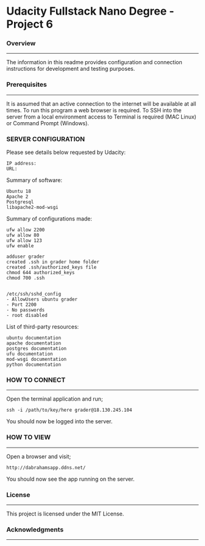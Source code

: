 # Udacity Fullstack Nano Degree - Project 6

### Overview
---

The information in this readme provides configuration and connection instructions for development and testing purposes.

### Prerequisites
---

It is assumed that an active connection to the internet will be available at all times. To run this program a web browser is required. To SSH into the server from a local environment access to Terminal is required (MAC Linux) or Command Prompt (Windows).

### SERVER CONFIGURATION

Please see details below requested by Udacity:
```
IP address:
URL:
```

Summary of software:
```
Ubuntu 18
Apache 2
Postgresql
libapache2-mod-wsgi
```

Summary of configurations made:
```
ufw allow 2200
ufw allow 80
ufw allow 123
ufw enable

adduser grader
created .ssh in grader home folder
created .ssh/authorized_keys file
chmod 644 authorized_keys 
chmod 700 .ssh


/etc/ssh/sshd_config
- AllowUsers ubuntu grader
- Port 2200
- No passwords
- root disabled

```

List of third-party resources:
```
ubuntu documentation
apache documentation
postgres documentation
ufu documentation
mod-wsgi documentation
python documentation
```

### HOW TO CONNECT
---

Open the terminal application and run;
```
ssh -i /path/to/key/here grader@18.130.245.104
```

You should now be logged into the server.

### HOW TO VIEW
---

Open a browser and visit;
```
http://dabrahamsapp.ddns.net/
```

You should now see the app running on the server.

### License
---

This project is licensed under the MIT License.

### Acknowledgments
---
